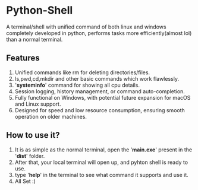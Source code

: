 # **Python-Shell**
A terminal/shell with unified command of both linux and windows completely developed in python, performs tasks more efficiently(almost lol) than a normal terminal.

## Features
1. Unified commands like rm for deleting directories/files.
2. ls,pwd,cd,mkdir and other basic commands which work flawlessly.
3. '**systeminfo**' command for showing all cpu details.
4. Session logging, history management, or command auto-completion.
5. Fully functional on Windows, with potential future expansion for macOS and Linux support.
6. Designed for speed and low resource consumption, ensuring smooth operation on older machines.

## How to use it?
1. It is as simple as the normal terminal, open the '**main.exe**' present in the '**dist**' folder.
2. After that, your local terminal will open up, and pyhton shell is ready to use.
3. type '**help**' in the terminal to see what command it supports and use it.
4. All Set :)

